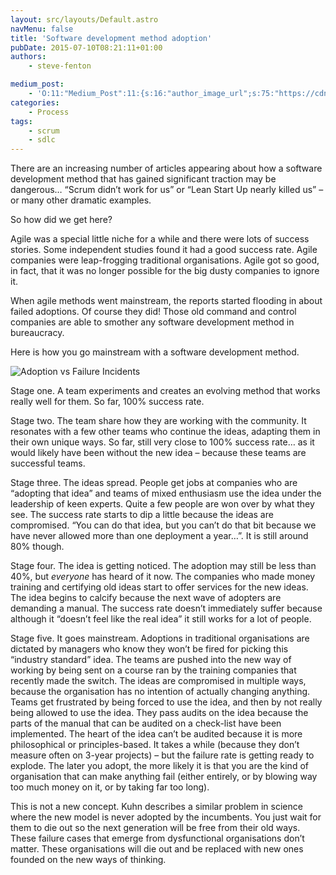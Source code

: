 ```yaml
---
layout: src/layouts/Default.astro
navMenu: false
title: 'Software development method adoption'
pubDate: 2015-07-10T08:21:11+01:00
authors:
    - steve-fenton

medium_post:
    - 'O:11:"Medium_Post":11:{s:16:"author_image_url";s:75:"https://cdn-images-1.medium.com/fit/c/400/400/1*eXkhfEuF41g5W_xnc_ydLA.jpeg";s:10:"author_url";s:38:"https://medium.com/@steve.fenton.co.uk";s:11:"byline_name";N;s:12:"byline_email";N;s:10:"cross_link";s:3:"yes";s:2:"id";s:12:"a273b419cb05";s:21:"follower_notification";s:3:"yes";s:7:"license";s:19:"all-rights-reserved";s:14:"publication_id";s:2:"-1";s:6:"status";s:5:"draft";s:3:"url";s:51:"https://medium.com/@steve.fenton.co.uk/a273b419cb05";}'
categories:
    - Process
tags:
    - scrum
    - sdlc
---
```


There are an increasing number of articles appearing about how a software development method that has gained significant traction may be dangerous… “Scrum didn’t work for us” or “Lean Start Up nearly killed us” – or many other dramatic examples.

So how did we get here?

Agile was a special little niche for a while and there were lots of success stories. Some independent studies found it had a good success rate. Agile companies were leap-frogging traditional organisations. Agile got so good, in fact, that it was no longer possible for the big dusty companies to ignore it.

When agile methods went mainstream, the reports started flooding in about failed adoptions. Of course they did! Those old command and control companies are able to smother any software development method in bureaucracy.

Here is how you go mainstream with a software development method.

![Adoption vs Failure Incidents](/img/2015/07/image1.jpg)

Stage one. A team experiments and creates an evolving method that works really well for them. So far, 100% success rate.

Stage two. The team share how they are working with the community. It resonates with a few other teams who continue the ideas, adapting them in their own unique ways. So far, still very close to 100% success rate… as it would likely have been without the new idea – because these teams are successful teams.

Stage three. The ideas spread. People get jobs at companies who are “adopting that idea” and teams of mixed enthusiasm use the idea under the leadership of keen experts. Quite a few people are won over by what they see. The success rate starts to dip a little because the ideas are compromised. “You can do that idea, but you can’t do that bit because we have never allowed more than one deployment a year…”. It is still around 80% though.

Stage four. The idea is getting noticed. The adoption may still be less than 40%, but *everyone* has heard of it now. The companies who made money training and certifying old ideas start to offer services for the new ideas. The idea begins to calcify because the next wave of adopters are demanding a manual. The success rate doesn’t immediately suffer because although it “doesn’t feel like the real idea” it still works for a lot of people.

Stage five. It goes mainstream. Adoptions in traditional organisations are dictated by managers who know they won’t be fired for picking this “industry standard” idea. The teams are pushed into the new way of working by being sent on a course ran by the training companies that recently made the switch. The ideas are compromised in multiple ways, because the organisation has no intention of actually changing anything. Teams get frustrated by being forced to use the idea, and then by not really being allowed to use the idea. They pass audits on the idea because the parts of the manual that can be audited on a check-list have been implemented. The heart of the idea can’t be audited because it is more philosophical or principles-based. It takes a while (because they don’t measure often on 3-year projects) – but the failure rate is getting ready to explode. The later you adopt, the more likely it is that you are the kind of organisation that can make anything fail (either entirely, or by blowing way too much money on it, or by taking far too long).

This is not a new concept. Kuhn describes a similar problem in science where the new model is never adopted by the incumbents. You just wait for them to die out so the next generation will be free from their old ways. These failure cases that emerge from dysfunctional organisations don’t matter. These organisations will die out and be replaced with new ones founded on the new ways of thinking.